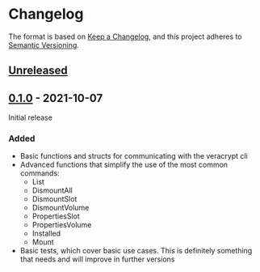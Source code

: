# Changelog
The format is based on [Keep a Changelog](https://keepachangelog.com/en/1.0.0/),
and this project adheres to [Semantic Versioning](https://semver.org/spec/v2.0.0.html).

## [Unreleased]

## [0.1.0] - 2021-10-07
Initial release
### Added
- Basic functions and structs for communicating with the veracrypt cli
- Advanced functions that simplify the use of the most common commands:
  - List
  - DismountAll
  - DismountSlot
  - DismountVolume
  - PropertiesSlot
  - PropertiesVolume
  - Installed
  - Mount
- Basic tests, which cover basic use cases. This is definitely something that needs and will improve in further 
  versions

[Unreleased]: https://github.com/mark-hartmann/vera/releases/tag/0.1.0...HEAD
[0.1.0]: https://github.com/mark-hartmann/vera/releases/tag/0.1.0